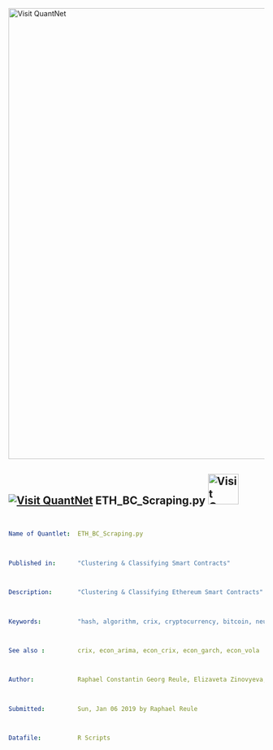 [<img src="https://github.com/QuantLet/Styleguide-and-FAQ/blob/master/pictures/banner.png" width="888" alt="Visit QuantNet">](http://quantlet.de/)

## [<img src="https://github.com/QuantLet/Styleguide-and-FAQ/blob/master/pictures/qloqo.png" alt="Visit QuantNet">](http://quantlet.de/) **ETH_BC_Scraping.py** [<img src="https://github.com/QuantLet/Styleguide-and-FAQ/blob/master/pictures/QN2.png" width="60" alt="Visit QuantNet 2.0">](http://quantlet.de/)

```yaml


Name of Quantlet:  ETH_BC_Scraping.py

 

Published in:      "Clustering & Classifying Smart Contracts"

  

Description:       "Clustering & Classifying Ethereum Smart Contracts"

 

Keywords:          "hash, algorithm, crix, cryptocurrency, bitcoin, neural network, trading, fintech, Ethereum"



See also :         crix, econ_arima, econ_crix, econ_garch, econ_vola



Author:            Raphael Constantin Georg Reule, Elizaveta Zinovyeva, Marvin Gauer

  

Submitted:         Sun, Jan 06 2019 by Raphael Reule

  

Datafile:          R Scripts

```